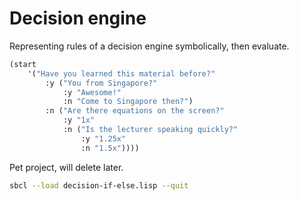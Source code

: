 # Decision engine

Representing rules of a decision engine symbolically, then evaluate.

```lisp
(start 
    '("Have you learned this material before?"
        :y ("You from Singapore?"
            :y "Awesome!"
            :n "Come to Singapore then?")
        :n ("Are there equations on the screen?" 
            :y "1x" 
            :n ("Is the lecturer speaking quickly?"
                :y "1.25x"
                :n "1.5x"))))
```

Pet project, will delete later.

```sh
sbcl --load decision-if-else.lisp --quit
```
